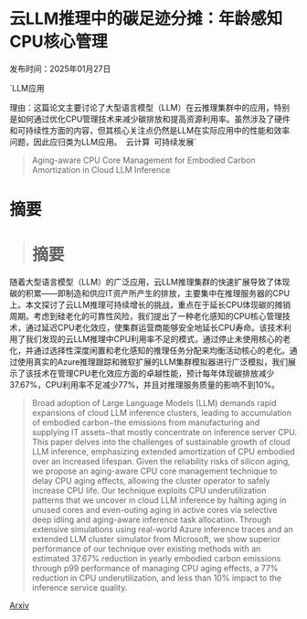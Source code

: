 # 云LLM推理中的碳足迹分摊：年龄感知CPU核心管理

发布时间：2025年01月27日

`LLM应用

理由：这篇论文主要讨论了大型语言模型（LLM）在云推理集群中的应用，特别是如何通过优化CPU管理技术来减少碳排放和提高资源利用率。虽然涉及了硬件和可持续性方面的内容，但其核心关注点仍然是LLM在实际应用中的性能和效率问题，因此应归类为LLM应用。` `云计算` `可持续发展`

> Aging-aware CPU Core Management for Embodied Carbon Amortization in Cloud LLM Inference

# 摘要

> # 摘要
随着大型语言模型（LLM）的广泛应用，云LLM推理集群的快速扩展导致了体现碳的积累——即制造和供应IT资产所产生的排放，主要集中在推理服务器的CPU上。本文探讨了云LLM推理可持续增长的挑战，重点在于延长CPU体现碳的摊销周期。考虑到硅老化的可靠性风险，我们提出了一种老化感知的CPU核心管理技术，通过延迟CPU老化效应，使集群运营商能够安全地延长CPU寿命。该技术利用了我们发现的云LLM推理中CPU利用率不足的模式，通过停止未使用核心的老化，并通过选择性深度闲置和老化感知的推理任务分配来均衡活动核心的老化。通过使用真实的Azure推理跟踪和微软扩展的LLM集群模拟器进行广泛模拟，我们展示了该技术在管理CPU老化效应方面的卓越性能，预计每年体现碳排放减少37.67%，CPU利用率不足减少77%，并且对推理服务质量的影响不到10%。

> Broad adoption of Large Language Models (LLM) demands rapid expansions of cloud LLM inference clusters, leading to accumulation of embodied carbon$-$the emissions from manufacturing and supplying IT assets$-$that mostly concentrate on inference server CPU. This paper delves into the challenges of sustainable growth of cloud LLM inference, emphasizing extended amortization of CPU embodied over an increased lifespan. Given the reliability risks of silicon aging, we propose an aging-aware CPU core management technique to delay CPU aging effects, allowing the cluster operator to safely increase CPU life. Our technique exploits CPU underutilization patterns that we uncover in cloud LLM inference by halting aging in unused cores and even-outing aging in active cores via selective deep idling and aging-aware inference task allocation. Through extensive simulations using real-world Azure inference traces and an extended LLM cluster simulator from Microsoft, we show superior performance of our technique over existing methods with an estimated 37.67\% reduction in yearly embodied carbon emissions through p99 performance of managing CPU aging effects, a 77\% reduction in CPU underutilization, and less than 10\% impact to the inference service quality.

[Arxiv](https://arxiv.org/abs/2501.15829)